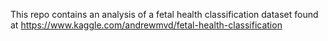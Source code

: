 This repo contains an analysis of a fetal health classification dataset found at https://www.kaggle.com/andrewmvd/fetal-health-classification
